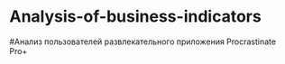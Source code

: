 # Analysis-of-business-indicators
#Анализ пользователей развлекательного приложения Procrastinate Pro+
